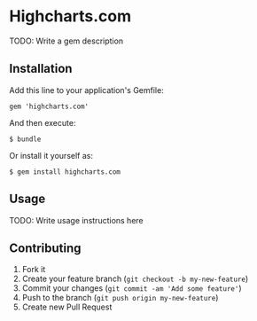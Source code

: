 # Highcharts.com

TODO: Write a gem description

## Installation

Add this line to your application's Gemfile:

    gem 'highcharts.com'

And then execute:

    $ bundle

Or install it yourself as:

    $ gem install highcharts.com

## Usage

TODO: Write usage instructions here

## Contributing

1. Fork it
2. Create your feature branch (`git checkout -b my-new-feature`)
3. Commit your changes (`git commit -am 'Add some feature'`)
4. Push to the branch (`git push origin my-new-feature`)
5. Create new Pull Request
